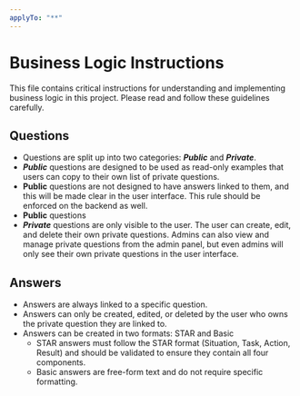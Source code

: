 ```yaml
---
applyTo: "**"
---
```


# Business Logic Instructions

This file contains critical instructions for understanding and implementing business logic in this project. Please read and follow these guidelines carefully.

## Questions

- Questions are split up into two categories: ***Public*** and ***Private***.
- ***Public*** questions are designed to be used as read-only examples that users can copy to their own list of private questions.
- **Public** questions are not designed to have answers linked to them, and this will be made clear in the user interface. This rule should be enforced on the backend as well.
- **Public** questions 
- ***Private*** questions are only visible to the user. The user can create, edit, and delete their own private questions. Admins can also view and manage private questions from the admin panel, but even admins will only see their own private questions in the user interface.

## Answers

- Answers are always linked to a specific question.
- Answers can only be created, edited, or deleted by the user who owns the private question they are linked to.
- Answers can be created in two formats: STAR and Basic
  - STAR answers must follow the STAR format (Situation, Task, Action, Result) and should be validated to ensure they contain all four components.
  - Basic answers are free-form text and do not require specific formatting.